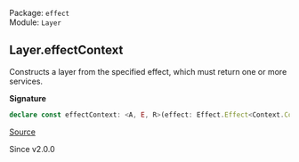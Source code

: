 Package: `effect`<br />
Module: `Layer`<br />

## Layer.effectContext

Constructs a layer from the specified effect, which must return one or more
services.

**Signature**

```ts
declare const effectContext: <A, E, R>(effect: Effect.Effect<Context.Context<A>, E, R>) => Layer<A, E, R>
```

[Source](https://github.com/Effect-TS/effect/tree/main/packages/effect/src/Layer.ts#L306)

Since v2.0.0